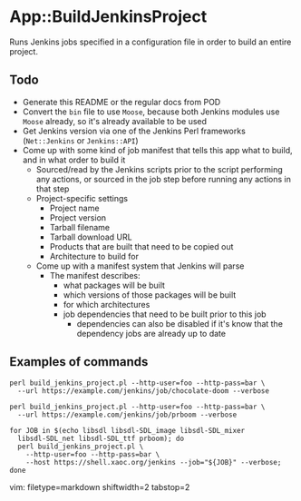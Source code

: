 # App::BuildJenkinsProject #

Runs Jenkins jobs specified in a configuration file in order to build an
entire project.

## Todo ##
- Generate this README or the regular docs from POD
- Convert the `bin` file to use `Moose`, because both Jenkins modules use
  `Moose` already, so it's already available to be used
- Get Jenkins version via one of the Jenkins Perl frameworks (`Net::Jenkins`
  or `Jenkins::API`)
- Come up with some kind of job manifest that tells this app what to build, and
  in what order to build it
  - Sourced/read by the Jenkins scripts prior to the script performing any
    actions, or sourced in the job step before running any actions in that step
  - Project-specific settings
    - Project name
    - Project version
    - Tarball filename
    - Tarball download URL
    - Products that are built that need to be copied out
    - Architecture to build for
  - Come up with a manifest system that Jenkins will parse
    - The manifest describes:
      - what packages will be built
      - which versions of those packages will be built
      - for which architectures
      - job dependencies that need to be built prior to this job
        - dependencies can also be disabled if it's know that the dependency
          jobs are already up to date

## Examples of commands ##

    perl build_jenkins_project.pl --http-user=foo --http-pass=bar \
      --url https://example.com/jenkins/job/chocolate-doom --verbose

    perl build_jenkins_project.pl --http-user=foo --http-pass=bar \
      --url https://example.com/jenkins/job/prboom --verbose

    for JOB in $(echo libsdl libsdl-SDL_image libsdl-SDL_mixer
      libsdl-SDL_net libsdl-SDL_ttf prboom); do
      perl build_jenkins_project.pl \
        --http-user=foo --http-pass=bar \
        --host https://shell.xaoc.org/jenkins --job="${JOB}" --verbose;
    done

vim: filetype=markdown shiftwidth=2 tabstop=2
